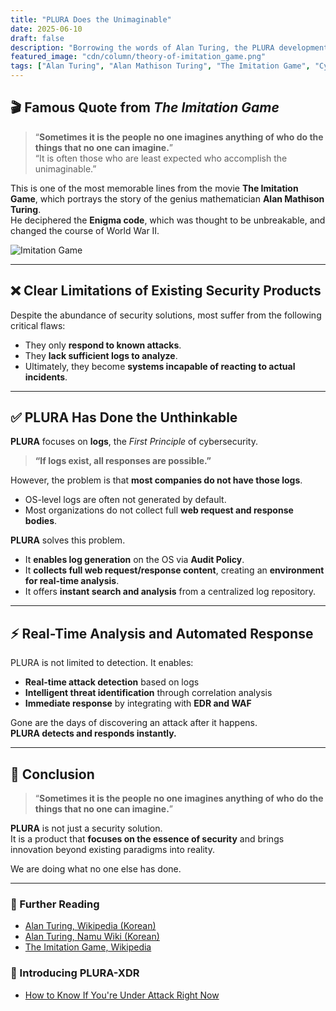 ```yaml
---
title: "PLURA Does the Unimaginable"
date: 2025-06-10
draft: false
description: "Borrowing the words of Alan Turing, the PLURA development team has created an innovative security technology that responds to hacking in ways no one imagined."
featured_image: "cdn/column/theory-of-imitation_game.png"
tags: ["Alan Turing", "Alan Mathison Turing", "The Imitation Game", "Cybersecurity", "Imitation Game", "Log-Based Security", "QubitSecurity"]
---
```


## 🎬 Famous Quote from *The Imitation Game*

> “**Sometimes it is the people no one imagines anything of who do the things that no one can imagine.**”  
> “It is often those who are least expected who accomplish the unimaginable.”

This is one of the most memorable lines from the movie **The Imitation Game**, which portrays the story of the genius mathematician **Alan Mathison Turing**.  
He deciphered the **Enigma code**, which was thought to be unbreakable, and changed the course of World War II.

![Imitation Game](https://blog.plura.io/cdn/column/theory-of-imitation_game.png)

<!--more-->

---

## ❌ Clear Limitations of Existing Security Products

Despite the abundance of security solutions, most suffer from the following critical flaws:

- They only **respond to known attacks**.  
- They **lack sufficient logs to analyze**.  
- Ultimately, they become **systems incapable of reacting to actual incidents**.

---

## ✅ PLURA Has Done the Unthinkable

**PLURA** focuses on **logs**, the *First Principle* of cybersecurity.

> **“If logs exist, all responses are possible.”**

However, the problem is that **most companies do not have those logs**.

- OS-level logs are often not generated by default.  
- Most organizations do not collect full **web request and response bodies**.

**PLURA** solves this problem.

- It **enables log generation** on the OS via **Audit Policy**.  
- It **collects full web request/response content**, creating an **environment for real-time analysis**.  
- It offers **instant search and analysis** from a centralized log repository.

---

## ⚡ Real-Time Analysis and Automated Response

PLURA is not limited to detection. It enables:

- **Real-time attack detection** based on logs  
- **Intelligent threat identification** through correlation analysis  
- **Immediate response** by integrating with **EDR and WAF**

Gone are the days of discovering an attack after it happens.  
**PLURA detects and responds instantly.**

---

## 🏁 Conclusion

> “**Sometimes it is the people no one imagines anything of who do the things that no one can imagine.**”

**PLURA** is not just a security solution.  
It is a product that **focuses on the essence of security** and brings innovation beyond existing paradigms into reality.

We are doing what no one else has done.

---

### 📖 Further Reading
- [Alan Turing, Wikipedia (Korean)](https://ko.wikipedia.org/wiki/%EC%95%A8%EB%9F%B0_%ED%8A%9C%EB%A7%81)
- [Alan Turing, Namu Wiki (Korean)](https://namu.wiki/w/%EC%95%A8%EB%9F%B0%20%ED%8A%9C%EB%A7%81)
- [The Imitation Game, Wikipedia](https://en.wikipedia.org/wiki/The_Imitation_Game)

### 🚀 Introducing PLURA-XDR
- [How to Know If You're Under Attack Right Now](https://blog.plura.io/en/column/why-plura-xdr-merit/)
